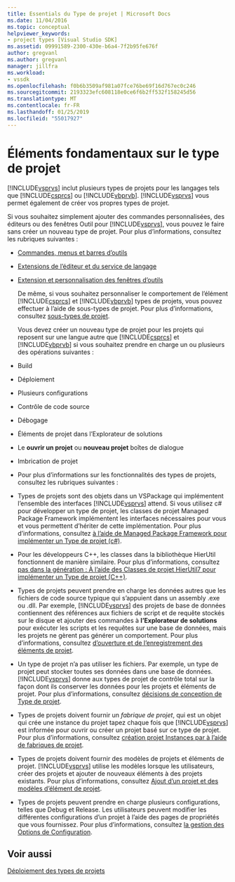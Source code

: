 ```yaml
---
title: Essentials du Type de projet | Microsoft Docs
ms.date: 11/04/2016
ms.topic: conceptual
helpviewer_keywords:
- project types [Visual Studio SDK]
ms.assetid: 09991589-2300-430e-b6a4-7f2b95fe676f
author: gregvanl
ms.author: gregvanl
manager: jillfra
ms.workload:
- vssdk
ms.openlocfilehash: f0b6b3509af981a07fce76be69f16d767ec0c246
ms.sourcegitcommit: 2193323efc608118e0ce6f6b2ff532f158245d56
ms.translationtype: MT
ms.contentlocale: fr-FR
ms.lasthandoff: 01/25/2019
ms.locfileid: "55017927"
---
```

# <a name="project-type-essentials"></a>Éléments fondamentaux sur le type de projet
[!INCLUDE[vsprvs](../../code-quality/includes/vsprvs_md.md)] inclut plusieurs types de projets pour les langages tels que [!INCLUDE[csprcs](../../data-tools/includes/csprcs_md.md)] ou [!INCLUDE[vbprvb](../../code-quality/includes/vbprvb_md.md)]. [!INCLUDE[vsprvs](../../code-quality/includes/vsprvs_md.md)] vous permet également de créer vos propres types de projet.  
  
 Si vous souhaitez simplement ajouter des commandes personnalisées, des éditeurs ou des fenêtres Outil pour [!INCLUDE[vsprvs](../../code-quality/includes/vsprvs_md.md)], vous pouvez le faire sans créer un nouveau type de projet. Pour plus d’informations, consultez les rubriques suivantes :  
  
- [Commandes, menus et barres d’outils](../../extensibility/internals/commands-menus-and-toolbars.md)  
  
- [Extensions de l’éditeur et du service de langage](../../extensibility/editor-and-language-service-extensions.md)  
  
- [Extension et personnalisation des fenêtres d’outils](../../extensibility/extending-and-customizing-tool-windows.md)  
  
  De même, si vous souhaitez personnaliser le comportement de l’élément [!INCLUDE[csprcs](../../data-tools/includes/csprcs_md.md)] et [!INCLUDE[vbprvb](../../code-quality/includes/vbprvb_md.md)] types de projets, vous pouvez effectuer à l’aide de sous-types de projet. Pour plus d’informations, consultez [sous-types de projet](../../extensibility/internals/project-subtypes.md).  
  
  Vous devez créer un nouveau type de projet pour les projets qui reposent sur une langue autre que [!INCLUDE[csprcs](../../data-tools/includes/csprcs_md.md)] et [!INCLUDE[vbprvb](../../code-quality/includes/vbprvb_md.md)] si vous souhaitez prendre en charge un ou plusieurs des opérations suivantes :  
  
- Build  
  
- Déploiement  
  
- Plusieurs configurations  
  
- Contrôle de code source  
  
- Débogage  
  
- Éléments de projet dans l’Explorateur de solutions  
  
- Le **ouvrir un projet** ou **nouveau projet** boîtes de dialogue  
  
- Imbrication de projet  
  
- Pour plus d’informations sur les fonctionnalités des types de projets, consultez les rubriques suivantes :  
  
- Types de projets sont des objets dans un VSPackage qui implémentent l’ensemble des interfaces [!INCLUDE[vsprvs](../../code-quality/includes/vsprvs_md.md)] attend. Si vous utilisez c# pour développer un type de projet, les classes de projet Managed Package Framework implémentent les interfaces nécessaires pour vous et vous permettent d’hériter de cette implémentation. Pour plus d’informations, consultez [à l’aide de Managed Package Framework pour implémenter un Type de projet (c#)](../../extensibility/internals/using-the-managed-package-framework-to-implement-a-project-type-csharp.md).  
  
- Pour les développeurs C++, les classes dans la bibliothèque HierUtil fonctionnent de manière similaire. Pour plus d’informations, consultez [pas dans la génération : À l’aide des Classes de projet HierUtil7 pour implémenter un Type de projet (C++)](https://msdn.microsoft.com/library/a5c16a09-94a2-46ef-87b5-35b815e2f346).  
  
- Types de projets peuvent prendre en charge les données autres que les fichiers de code source typique qui s’appuient dans un assembly .exe ou .dll. Par exemple, [!INCLUDE[vsprvs](../../code-quality/includes/vsprvs_md.md)] des projets de base de données contiennent des références aux fichiers de script et de requête stockés sur le disque et ajouter des commandes à **l’Explorateur de solutions** pour exécuter les scripts et les requêtes sur une base de données, mais les projets ne gèrent pas générer un comportement. Pour plus d’informations, consultez [d’ouverture et de l’enregistrement des éléments de projet](../../extensibility/internals/opening-and-saving-project-items.md).  
  
- Un type de projet n’a pas utiliser les fichiers. Par exemple, un type de projet peut stocker toutes ses données dans une base de données. [!INCLUDE[vsprvs](../../code-quality/includes/vsprvs_md.md)] donne aux types de projet de contrôle total sur la façon dont ils conserver les données pour les projets et éléments de projet. Pour plus d’informations, consultez [décisions de conception de Type de projet](../../extensibility/internals/project-type-design-decisions.md).  
  
- Types de projets doivent fournir un *fabrique de projet*, qui est un objet qui crée une instance du projet tapez chaque fois que [!INCLUDE[vsprvs](../../code-quality/includes/vsprvs_md.md)] est informée pour ouvrir ou créer un projet basé sur ce type de projet. Pour plus d’informations, consultez [création projet Instances par à l’aide de fabriques de projet](../../extensibility/internals/creating-project-instances-by-using-project-factories.md).  
  
- Types de projets doivent fournir des modèles de projets et éléments de projet. [!INCLUDE[vsprvs](../../code-quality/includes/vsprvs_md.md)] utilise les modèles lorsque les utilisateurs, créer des projets et ajouter de nouveaux éléments à des projets existants. Pour plus d’informations, consultez [Ajout d’un projet et des modèles d’élément de projet](../../extensibility/internals/adding-project-and-project-item-templates.md).  
  
- Types de projets peuvent prendre en charge plusieurs configurations, telles que Debug et Release. Les utilisateurs peuvent modifier les différentes configurations d’un projet à l’aide des pages de propriétés que vous fournissez. Pour plus d’informations, consultez [la gestion des Options de Configuration](../../extensibility/internals/managing-configuration-options.md).  
  
## <a name="see-also"></a>Voir aussi  
 [Déploiement des types de projets](../../extensibility/internals/deploying-project-types.md)
